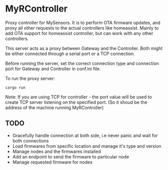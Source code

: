 # MyRController
Proxy controller for MySensors. It is to perform OTA firmware updates, and proxy all other requests to the actual controllers like homeassist. Mainly to add OTA support for homeassist controller, but can work with any other controllers.

This server acts as a proxy between Gateway and the Controller. Both might be either connected through a serial port or a TCP connection.

Before running the server, set the correct connection type and connection port for Gateway and Controller in conf.ini file.

To run the proxy server:
```
cargo run
```

Note: If you are using TCP for controller - the port value will be used to create TCP server listening on the specified port. (So it shoud be the address of the machine running MyRController)

## TODO

* Gracefully handle connection at both side, i.e never panic and wait for both connections
* Load firmwares from specific location and manage it's type and version
* Manage nodes and the firmwares installed
* Add an endpoint to send the firmware to particular node
* Manage requested firmware for nodes